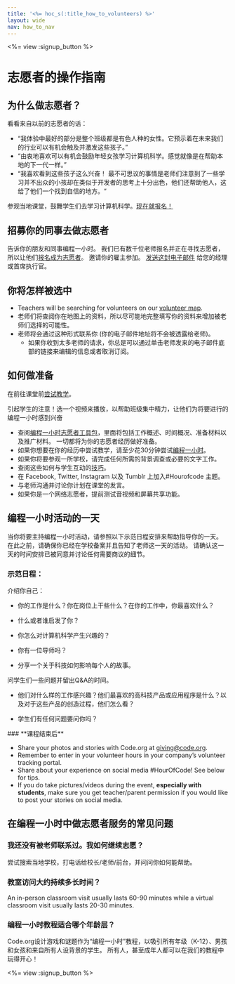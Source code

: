 ```yaml
---
title: '<%= hoc_s(:title_how_to_volunteers) %>'
layout: wide
nav: how_to_nav
---
```

<%= view :signup_button %>

# 志愿者的操作指南

## 为什么做志愿者？

看看来自以前的志愿者的话：

- “我体验中最好的部分是整个班级都是有色人种的女性。它预示着在未来我们的行业可以有机会触及并激发这些孩子。”
- “由衷地喜欢可以有机会鼓励年轻女孩学习计算机科学。感觉就像是在帮助本地的下一代一样。”
- “我喜欢看到这些孩子这么兴奋！ 最不可思议的事情是老师们注意到了一些学习并不出众的小孩却在类似于开发者的思考上十分出色，他们还帮助他人，这给了他们一个找到自信的地方。“

参观当地课堂，鼓舞学生们去学习计算机科学。[现在就报名！](https://code.org/volunteer/engineer)

## 招募你的同事去做志愿者

告诉你的朋友和同事编程一小时。 我们已有数千位老师报名并正在寻找志愿者，所以让他们[报名成为志愿者](https://code.org/volunteer)。 邀请你的雇主参加。 [发送这封电子邮件](https://hourofcode.com/promote/resources#email) 给您的经理或首席执行官。

## 你将怎样被选中

- Teachers will be searching for volunteers on our [volunteer map](https://code.org/volunteer/local).
- 老师们将查阅你在地图上的资料，所以尽可能地完整填写你的资料来增加被老师们选择的可能性。
- 老师将会通过这种形式联系你 (你的电子邮件地址将不会被透露给老师)。 
  - 如果你收到太多老师的请求，你总是可以通过单击老师发来的电子邮件底部的链接来编辑的信息或者取消订阅。 

## 如何做准备

在前往课堂前[尝试教学](hourofcode.com/learn)。

引起学生的注意！选一个视频来播放，以帮助班级集中精力，让他们为将要进行的编程一小时感到兴奋

- 查阅[编程一小时志愿者工具包](/files/hoc-volunteer-toolkit.pdf)，里面将包括工作概述、时间概况、准备材料以及推广材料。 一切都将为你的志愿者经历做好准备。
- 如果你想要在你的经历中尝试教学，请至少花30分钟尝试[编程一小时](<%= resolve_url('/learn') %>)。
- 如果你将要参观一所学校，请完成任何所需的背景调查或必要的文字工作。
- 查阅这些如何与学生互动的[技巧](https://code.org/files/CSTT_Volunteers.pdf)。
- 在 Facebook, Twitter, Instagram 以及 Tumblr 上加入#Hourofcode 主题。
- 与老师沟通并讨论你计划在课堂的发言。
- 如果你是一个网络志愿者，提前测试音视频和屏幕共享功能。

## 编程一小时活动的一天

当你将要主持编程一小时活动，请参照以下示范日程安排来帮助指导你的一天。 在此之前，请确保你已经在学校备案并且告知了老师这一天的活动。 请确认这一天的时间安排已被同意并讨论任何需要商议的细节。

### **示范日程：**

介绍你自己： </ul>

- 你的工作是什么？你在岗位上干些什么？在你的工作中，你最喜欢什么？
- 什么或者谁启发了你？
- 你怎么对计算机科学产生兴趣的？
- 你有一位导师吗？
- 分享一个关于科技如何影响每个人的故事。</ul></td> </tr> 
  问学生们一些问题并留出Q&A的时间。 </ul>
  
  - 他们对什么样的工作感兴趣？他们最喜欢的高科技产品或应用程序是什么？以及对于这些产品的创造过程，他们怎么看？ 
  - 学生们有任何问题要问你吗？</ul></td> </tr> 
    </tbody> </table> 
    ### **课程结束后**
    
    - Share your photos and stories with Code.org at giving@code.org.
    - Remember to enter in your volunteer hours in your company’s volunteer tracking portal.
    - Share about your experience on social media #HourOfCode! See below for tips. 
    - If you do take pictures/videos during the event, **especially with students**, make sure you get teacher/parent permission if you would like to post your stories on social media.
    ## 在编程一小时中做志愿者服务的常见问题
    
    ### **我还没有被老师联系过。我如何继续志愿？**
    
    尝试搜索当地学校，打电话给校长/老师/前台，并问问你如何能帮助。
    
    ### **教室访问大约持续多长时间？**
    
    An in-person classroom visit usually lasts 60-90 minutes while a virtual classroom visit usually lasts 20-30 minutes.
    
    ### **编程一小时教程适合哪个年龄层？**
    
    Code.org设计游戏和谜题作为“编程一小时”教程，以吸引所有年级（K-12）、男孩和女孩和来自所有人设背景的学生。 所有人，甚至成年人都可以在我们的教程中玩得开心！
    
    <%= view :signup_button %>